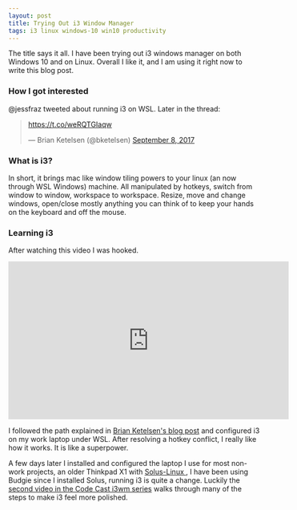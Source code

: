 ```yaml
---
layout: post
title: Trying Out i3 Window Manager
tags: i3 linux windows-10 win10 productivity
---
```


The title says it all. I have been trying out i3 windows manager on both Windows 10 and on Linux. Overall I like it, and I am using it right now to write this blog post.

### How I got interested

 @jessfraz  tweeted about running i3 on WSL. Later in the thread:  

<blockquote class="twitter-tweet" data-conversation="none" data-lang="en"><p lang="und" dir="ltr"><a href="https://t.co/weRQTGIaqw">https://t.co/weRQTGIaqw</a></p>&mdash; Brian Ketelsen (@bketelsen) <a href="https://twitter.com/bketelsen/status/906272790025830400?ref_src=twsrc%5Etfw">September 8, 2017</a></blockquote>
<script async src="https://platform.twitter.com/widgets.js" charset="utf-8"></script>

### What is i3?

In short, it brings mac like window tiling powers to your linux (an now through WSL Windows) machine. All manipulated by hotkeys, switch from window to window, workspace to workspace. Resize, move and change windows, open/close mostly anything you can think of to keep your hands on the keyboard and off the mouse. 

### Learning i3

After watching this video I was hooked. 

<iframe width="560" height="315" src="https://www.youtube.com/embed/j1I63wGcvU4?rel=0" frameborder="0" allow="autoplay; encrypted-media" allowfullscreen></iframe> 

I followed the path explained in [Brian Ketelsen's blog post](https://brianketelsen.com/blog/i3-windows/ "brianketelsen.com - Running i3 Window Manager on Bash For Windows") and configured i3 on my work laptop under WSL. After resolving a hotkey conflict, I really like how it works. It is like a superpower. 

A few days later I installed and configured the laptop I use for most non-work projects, an older Thinkpad X1 with [Solus-Linux ](https://solus-project.com/), I have been using Budgie since I installed Solus, running i3 is quite a change. Luckily the [second video in the Code Cast i3wm series](https://www.youtube.com/watch?v=8-S0cWnLBKg) walks through many of the steps to make i3 feel more polished. 
